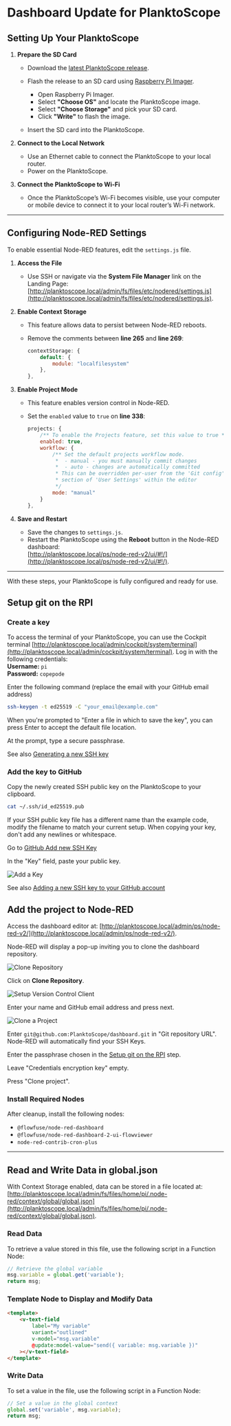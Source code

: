 # **Dashboard Update for PlanktoScope**

## **Setting Up Your PlanktoScope**

1. **Prepare the SD Card**

   * Download the [latest PlanktoScope release](https://github.com/PlanktoScope/PlanktoScope/releases).

   * Flash the release to an SD card using [Raspberry Pi Imager](https://www.raspberrypi.com/software/).

     * Open Raspberry Pi Imager.
     * Select **"Choose OS"** and locate the PlanktoScope image.
     * Select **"Choose Storage"** and pick your SD card.
     * Click **"Write"** to flash the image.

   * Insert the SD card into the PlanktoScope.

2. **Connect to the Local Network**

   * Use an Ethernet cable to connect the PlanktoScope to your local router.
   * Power on the PlanktoScope.

3. **Connect the PlanktoScope to Wi-Fi**

   * Once the PlanktoScope’s Wi-Fi becomes visible, use your computer or mobile device to connect it to your local router’s Wi-Fi network.

***

## **Configuring Node-RED Settings**

To enable essential Node-RED features, edit the `settings.js` file.

1. **Access the File**

   * Use SSH or navigate via the **System File Manager** link on the Landing Page:\
     [http://planktoscope.local/admin/fs/files/etc/nodered/settings.js](http://planktoscope.local/admin/fs/files/etc/nodered/settings.js).

2. **Enable Context Storage**

   * This feature allows data to persist between Node-RED reboots.

   * Remove the comments between **line 265** and **line 269**:

     ```javascript
     contextStorage: {
         default: {
             module: "localfilesystem"
         },
     },
     ```

3. **Enable Project Mode**

   * This feature enables version control in Node-RED.

   * Set the `enabled` value to `true` on **line 338**:

     ```javascript
     projects: {
         /** To enable the Projects feature, set this value to true */
         enabled: true,
         workflow: {
             /** Set the default projects workflow mode.
              *  - manual - you must manually commit changes
              *  - auto - changes are automatically committed
              * This can be overridden per-user from the 'Git config'
              * section of 'User Settings' within the editor
              */
             mode: "manual"
         }
     },
     ```

4. **Save and Restart**

   * Save the changes to `settings.js`.
   * Restart the PlanktoScope using the **Reboot** button in the Node-RED dashboard:\
     [http://planktoscope.local/ps/node-red-v2/ui/#!/](http://planktoscope.local/ps/node-red-v2/ui/#!/).

***

With these steps, your PlanktoScope is fully configured and ready for use.

## Setup git on the RPI

### Create a key

To access the terminal of your PlanktoScope, you can use the Cockpit terminal [http://planktoscope.local/admin/cockpit/system/terminal](http://planktoscope.local/admin/cockpit/system/terminal). Log in with the following credentials:  
**Username:** `pi`  
**Password:** `copepode`


Enter the following command (replace the email with your GitHub email address)

```sh
ssh-keygen -t ed25519 -C "your_email@example.com"
```

When you're prompted to "Enter a file in which to save the key", you can press Enter to accept the default file location.

At the prompt, type a secure passphrase.

See also [Generating a new SSH key](https://docs.github.com/en/authentication/connecting-to-github-with-ssh/generating-a-new-ssh-key-and-adding-it-to-the-ssh-agent#generating-a-new-ssh-key)

### Add the key to GitHub

Copy the newly created SSH public key on the PlanktoScope to your clipboard.

```sh
cat ~/.ssh/id_ed25519.pub
```

If your SSH public key file has a different name than the example code, modify the filename to match your current setup. When copying your key, don't add any newlines or whitespace.

Go to [GitHub Add new SSH Key](https://github.com/settings/ssh/new)

In the "Key" field, paste your public key.

![Add a Key](img/add-ssh-key.png)

See also [Adding a new SSH key to your GitHub account](https://docs.github.com/en/authentication/connecting-to-github-with-ssh/adding-a-new-ssh-key-to-your-github-account#adding-a-new-ssh-key-to-your-account)

## **Add the project to Node-RED**

Access the dashboard editor at: [http://planktoscope.local/admin/ps/node-red-v2/](http://planktoscope.local/admin/ps/node-red-v2/).

Node-RED will display a pop-up inviting you to clone the dashboard repository.

![Clone Repository](img/node-red-clone-repo.png)

Click on **Clone Repository**.

![Setup Version Control Client](img/setup-your-version-control-client.png)

Enter your name and GitHub email address and press next.

![Clone a Project](img/clone-a-project.png)

Enter `git@github.com:PlanktoScope/dashboard.git` in "Git repository URL". Node-RED will automatically find your SSH Keys.

Enter the passphrase chosen in the [Setup git on the RPI](#setup-git-on-the-rpi) step.

Leave "Credentials encryption key" empty.

Press "Clone project".

### **Install Required Nodes**

After cleanup, install the following nodes:

* `@flowfuse/node-red-dashboard`
* `@flowfuse/node-red-dashboard-2-ui-flowviewer`
* `node-red-contrib-cron-plus`

***

## **Read and Write Data in global.json**

With Context Storage enabled, data can be stored in a file located at: [http://planktoscope.local/admin/fs/files/home/pi/.node-red/context/global/global.json](http://planktoscope.local/admin/fs/files/home/pi/.node-red/context/global/global.json).

### **Read Data**

To retrieve a value stored in this file, use the following script in a Function Node:

```javascript
// Retrieve the global variable
msg.variable = global.get('variable');
return msg;
```

### **Template Node to Display and Modify Data**

```html
<template>
    <v-text-field
        label="My variable"
        variant="outlined"
        v-model="msg.variable"
        @update:model-value="send({ variable: msg.variable })"
    ></v-text-field>
</template>
```

### **Write Data**

To set a value in the file, use the following script in a Function Node:

```javascript
// Set a value in the global context
global.set('variable', msg.variable);
return msg;
```

